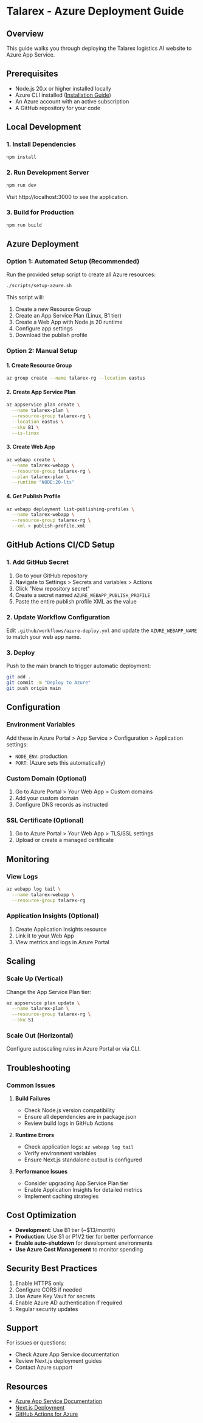 # Talarex - Azure Deployment Guide

## Overview
This guide walks you through deploying the Talarex logistics AI website to Azure App Service.

## Prerequisites
- Node.js 20.x or higher installed locally
- Azure CLI installed ([Installation Guide](https://docs.microsoft.com/en-us/cli/azure/install-azure-cli))
- An Azure account with an active subscription
- A GitHub repository for your code

## Local Development

### 1. Install Dependencies
```bash
npm install
```

### 2. Run Development Server
```bash
npm run dev
```
Visit http://localhost:3000 to see the application.

### 3. Build for Production
```bash
npm run build
```

## Azure Deployment

### Option 1: Automated Setup (Recommended)

Run the provided setup script to create all Azure resources:

```bash
./scripts/setup-azure.sh
```

This script will:
1. Create a new Resource Group
2. Create an App Service Plan (Linux, B1 tier)
3. Create a Web App with Node.js 20 runtime
4. Configure app settings
5. Download the publish profile

### Option 2: Manual Setup

#### 1. Create Resource Group
```bash
az group create --name talarex-rg --location eastus
```

#### 2. Create App Service Plan
```bash
az appservice plan create \
  --name talarex-plan \
  --resource-group talarex-rg \
  --location eastus \
  --sku B1 \
  --is-linux
```

#### 3. Create Web App
```bash
az webapp create \
  --name talarex-webapp \
  --resource-group talarex-rg \
  --plan talarex-plan \
  --runtime "NODE:20-lts"
```

#### 4. Get Publish Profile
```bash
az webapp deployment list-publishing-profiles \
  --name talarex-webapp \
  --resource-group talarex-rg \
  --xml > publish-profile.xml
```

## GitHub Actions CI/CD Setup

### 1. Add GitHub Secret
1. Go to your GitHub repository
2. Navigate to Settings > Secrets and variables > Actions
3. Click "New repository secret"
4. Create a secret named `AZURE_WEBAPP_PUBLISH_PROFILE`
5. Paste the entire publish profile XML as the value

### 2. Update Workflow Configuration
Edit `.github/workflows/azure-deploy.yml` and update the `AZURE_WEBAPP_NAME` to match your web app name.

### 3. Deploy
Push to the main branch to trigger automatic deployment:
```bash
git add .
git commit -m "Deploy to Azure"
git push origin main
```

## Configuration

### Environment Variables
Add these in Azure Portal > App Service > Configuration > Application settings:

- `NODE_ENV`: production
- `PORT`: (Azure sets this automatically)

### Custom Domain (Optional)
1. Go to Azure Portal > Your Web App > Custom domains
2. Add your custom domain
3. Configure DNS records as instructed

### SSL Certificate (Optional)
1. Go to Azure Portal > Your Web App > TLS/SSL settings
2. Upload or create a managed certificate

## Monitoring

### View Logs
```bash
az webapp log tail \
  --name talarex-webapp \
  --resource-group talarex-rg
```

### Application Insights (Optional)
1. Create Application Insights resource
2. Link it to your Web App
3. View metrics and logs in Azure Portal

## Scaling

### Scale Up (Vertical)
Change the App Service Plan tier:
```bash
az appservice plan update \
  --name talarex-plan \
  --resource-group talarex-rg \
  --sku S1
```

### Scale Out (Horizontal)
Configure autoscaling rules in Azure Portal or via CLI.

## Troubleshooting

### Common Issues

1. **Build Failures**
   - Check Node.js version compatibility
   - Ensure all dependencies are in package.json
   - Review build logs in GitHub Actions

2. **Runtime Errors**
   - Check application logs: `az webapp log tail`
   - Verify environment variables
   - Ensure Next.js standalone output is configured

3. **Performance Issues**
   - Consider upgrading App Service Plan tier
   - Enable Application Insights for detailed metrics
   - Implement caching strategies

## Cost Optimization

- **Development**: Use B1 tier (~$13/month)
- **Production**: Use S1 or P1V2 tier for better performance
- **Enable auto-shutdown** for development environments
- **Use Azure Cost Management** to monitor spending

## Security Best Practices

1. Enable HTTPS only
2. Configure CORS if needed
3. Use Azure Key Vault for secrets
4. Enable Azure AD authentication if required
5. Regular security updates

## Support

For issues or questions:
- Check Azure App Service documentation
- Review Next.js deployment guides
- Contact Azure support

## Resources

- [Azure App Service Documentation](https://docs.microsoft.com/en-us/azure/app-service/)
- [Next.js Deployment](https://nextjs.org/docs/deployment)
- [GitHub Actions for Azure](https://github.com/Azure/actions)